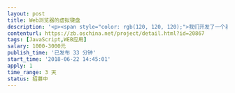```yaml
---                
layout: post       
title: Web浏览器的虚拟键盘           
description: '<p><span style="color: rgb(120, 120, 120);">我们开发了一个基于高分辨率触摸屏设备的Web浏览器应用，使用的IE10，IE11。</span></p><p><span style="color: rgb(120, 120, 120);">分辨率有3840x2160，和 1920X1080两种。</span></p><p><br></p><p><span style="color: rgb(120, 120, 120);">由于Windows键盘使用不便，准备在Web浏览器上集成浏览器虚拟键盘，达到点文本框后，弹出相关键盘的效果。</span></p><p><span style="color: rgb(120, 120, 120);">需要三种键盘,基于JS</span></p><p><span style="color: rgb(120, 120, 120);">1，纯数字 + X&nbsp;</span></p><p><span style="color: rgb(120, 120, 120);">2，省份 + 数字 + 字母（车牌号输入使用）</span></p><p><span style="color: rgb(120, 120, 120);">3，基于输入法输入汉字的键盘（字母+数字）</span></p>'     
contenturl: https://zb.oschina.net/project/detail.html?id=20867      
tags: [JavaScript,WEB应用]            
salary: 1000-3000元          
publish_time: '已发布 33 分钟'         
start_time: '2018-06-22 14:45:01'           
apply: 1                   
time_range: 3 天              
status: 招募中                  
---                 
```

